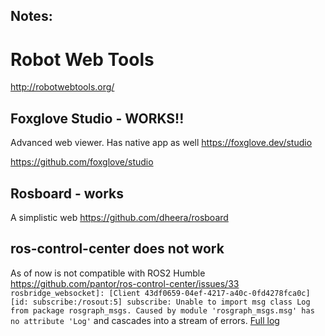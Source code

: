 

## Notes:

# Robot Web Tools
http://robotwebtools.org/

## Foxglove Studio - WORKS!!
Advanced web viewer. Has native app as well
https://foxglove.dev/studio

https://github.com/foxglove/studio

## Rosboard - works
A simplistic web
https://github.com/dheera/rosboard

## ros-control-center does not work
As of now is not compatible with ROS2 Humble
https://github.com/pantor/ros-control-center/issues/33
`rosbridge_websocket]: [Client 43df0659-04ef-4217-a40c-0fd4278fca0c] [id: subscribe:/rosout:5] subscribe: Unable to import msg class Log from package rosgraph_msgs. Caused by module 'rosgraph_msgs.msg' has no attribute 'Log'`
and cascades into a stream of errors. [Full log](https://gist.github.com/anton-matosov/a8ad045569f947e07a6df24642d6b4ef)


